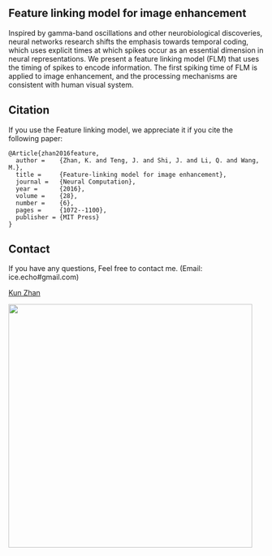 ## Feature linking model for image enhancement

Inspired by gamma-band oscillations and other neurobiological discoveries, neural networks research shifts the emphasis towards temporal coding, which uses explicit times at which spikes occur as an essential dimension in neural representations. We present a feature linking model (FLM) that uses the timing of spikes to encode information. The first spiking time of FLM is applied to image enhancement, and the processing mechanisms are consistent with human visual system.

## Citation
If you use the Feature linking model, we appreciate it if you cite the following paper:
```
@Article{zhan2016feature,
  author =    {Zhan, K. and Teng, J. and Shi, J. and Li, Q. and Wang, M.},
  title =     {Feature-linking model for image enhancement},
  journal =   {Neural Computation},
  year =      {2016},
  volume =    {28},
  number =    {6},
  pages =     {1072--1100},
  publisher = {MIT Press}
}
```

## Contact
If you have any questions, Feel free to contact me. (Email: ice.echo#gmail.com)

[Kun Zhan](http://www.escience.cn/people/kzhan)


<img src="https://www.mitpressjournals.org/na101/home/literatum/publisher/mit/journals/content/neco/2016/neco.2016.28.issue-6/neco.2016.28.issue-6/20160531/neco.2016.28.issue-6.cover.jpg" width="480">
